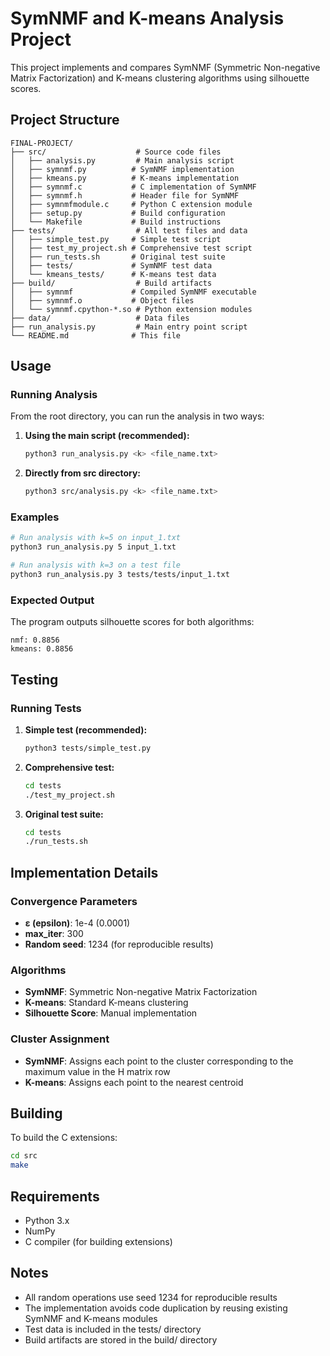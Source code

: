 # SymNMF and K-means Analysis Project

This project implements and compares SymNMF (Symmetric Non-negative Matrix Factorization) and K-means clustering algorithms using silhouette scores.

## Project Structure

```
FINAL-PROJECT/
├── src/                    # Source code files
│   ├── analysis.py         # Main analysis script
│   ├── symnmf.py          # SymNMF implementation
│   ├── kmeans.py          # K-means implementation
│   ├── symnmf.c           # C implementation of SymNMF
│   ├── symnmf.h           # Header file for SymNMF
│   ├── symnmfmodule.c     # Python C extension module
│   ├── setup.py           # Build configuration
│   └── Makefile           # Build instructions
├── tests/                  # All test files and data
│   ├── simple_test.py     # Simple test script
│   ├── test_my_project.sh # Comprehensive test script
│   ├── run_tests.sh       # Original test suite
│   ├── tests/             # SymNMF test data
│   └── kmeans_tests/      # K-means test data
├── build/                  # Build artifacts
│   ├── symnmf             # Compiled SymNMF executable
│   ├── symnmf.o           # Object files
│   └── symnmf.cpython-*.so # Python extension modules
├── data/                   # Data files
├── run_analysis.py         # Main entry point script
└── README.md              # This file
```

## Usage

### Running Analysis

From the root directory, you can run the analysis in two ways:

1. **Using the main script (recommended):**
   ```bash
   python3 run_analysis.py <k> <file_name.txt>
   ```

2. **Directly from src directory:**
   ```bash
   python3 src/analysis.py <k> <file_name.txt>
   ```

### Examples

```bash
# Run analysis with k=5 on input_1.txt
python3 run_analysis.py 5 input_1.txt

# Run analysis with k=3 on a test file
python3 run_analysis.py 3 tests/tests/input_1.txt
```

### Expected Output

The program outputs silhouette scores for both algorithms:
```
nmf: 0.8856
kmeans: 0.8856
```

## Testing

### Running Tests

1. **Simple test (recommended):**
   ```bash
   python3 tests/simple_test.py
   ```

2. **Comprehensive test:**
   ```bash
   cd tests
   ./test_my_project.sh
   ```

3. **Original test suite:**
   ```bash
   cd tests
   ./run_tests.sh
   ```

## Implementation Details

### Convergence Parameters
- **ε (epsilon)**: 1e-4 (0.0001)
- **max_iter**: 300
- **Random seed**: 1234 (for reproducible results)

### Algorithms
- **SymNMF**: Symmetric Non-negative Matrix Factorization
- **K-means**: Standard K-means clustering
- **Silhouette Score**: Manual implementation

### Cluster Assignment
- **SymNMF**: Assigns each point to the cluster corresponding to the maximum value in the H matrix row
- **K-means**: Assigns each point to the nearest centroid

## Building

To build the C extensions:

```bash
cd src
make
```

## Requirements

- Python 3.x
- NumPy
- C compiler (for building extensions)

## Notes

- All random operations use seed 1234 for reproducible results
- The implementation avoids code duplication by reusing existing SymNMF and K-means modules
- Test data is included in the tests/ directory
- Build artifacts are stored in the build/ directory 